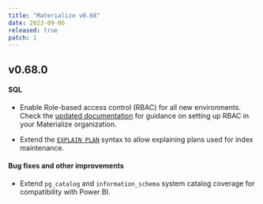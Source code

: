 ```yaml
---
title: "Materialize v0.68"
date: 2023-09-06
released: true
patch: 1
---
```


## v0.68.0

[//]: # "NOTE(morsapaes) v0.68 includes a first version of the COMMENT ON syntax
released behind a feature flag."

#### SQL

* Enable Role-based access control (RBAC) for all new environments. Check the
  [updated documentation](/security/access-control/) for guidance on setting up
  RBAC in your Materialize organization.

* Extend the [`EXPLAIN PLAN`](/sql/explain-plan/) syntax to allow explaining
  plans used for index maintenance.

#### Bug fixes and other improvements

* Extend `pg_catalog` and `information_schema` system catalog coverage for
  compatibility with Power BI.

